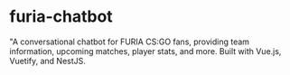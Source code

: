 # furia-chatbot
"A conversational chatbot for FURIA CS:GO fans, providing team information, upcoming matches, player stats, and more. Built with Vue.js, Vuetify, and NestJS.

